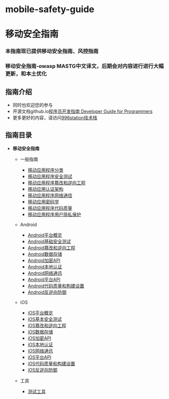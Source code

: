 # mobile-safety-guide
# 移动安全指南
### 本指南现已提供移动安全指南、风控指南
### 移动安全指南-owasp MASTG中文译文，后期会对内容进行进行大幅更新，和本土优化
## 指南介绍
- 同时也欢迎您的参与
- 开源文档github.io[程序员开发指南 Developer Guide for Programmers](https://guide.996station.com/#/)
- 更多更好的内容，请访问[996station技术栈](https://www.996station.com)

## 指南目录
- **移动安全指南**

    - 一般指南
        - [移动应用程序分类](https://guide.996station.com/#/移动安全指南/一般指南/移动应用程序分类)
        - [移动应用程序安全测试](https://guide.996station.com/#/移动安全指南/一般指南/移动应用程序安全测试.md)
        - [移动应用程序篡改和逆向工程](https://guide.996station.com/#/移动安全指南/一般指南/移动应用程序篡改和逆向工程.md)
        - [移动应用认证架构](https://guide.996station.com/#/移动安全指南/一般指南/移动应用认证架构.md)
        - [移动应用程序网络通信](https://guide.996station.com/#/移动安全指南/一般指南/移动应用程序网络通信.md)
        - [移动应用密码学](https://guide.996station.com/#/移动安全指南/一般指南/移动应用密码学.md)
        - [移动应用程序代码质量](https://guide.996station.com/#/移动安全指南/一般指南/移动应用程序代码质量.md)
        - [移动应用程序用户隐私保护](https://guide.996station.com/#/移动安全指南/一般指南/移动应用程序用户隐私保护.md)

    - Android
        - [Android平台概览](https://guide.996station.com/#/移动安全指南/Android/Android平台概览.md)
        - [Android基础安全测试](https://guide.996station.com/#/移动安全指南/Android/Android基础安全测试.md)
        - [Android篡改和逆向工程](https://guide.996station.com/#/移动安全指南/Android/Android篡改和逆向工程.md)
        - [Android数据存储](https://guide.996station.com/#/移动安全指南/Android/Android数据存储.md)
        - [Android加密API](https://guide.996station.com/#/移动安全指南/Android/Android加密API.md)
        - [Android本地认证](https://guide.996station.com/#/移动安全指南/Android/Android本地认证.md)
        - [Android网络通讯](https://guide.996station.com/#/移动安全指南/Android/Android网络通讯.md)
        - [Android平台API](https://guide.996station.com/#/移动安全指南/Android/Android平台API.md)
        - [Android代码质量和构建设置](https://guide.996station.com/#/移动安全指南/Android/Android代码质量和构建设置.md)
        - [Android反逆向防御](https://guide.996station.com/#/移动安全指南/Android/Android反逆向防御.md)

    - iOS
        - [iOS平台概览](https://guide.996station.com/#/移动安全指南/iOS/iOS平台概览.md)
        - [iOS基本安全测试](https://guide.996station.com/#/移动安全指南/iOS/iOS基本安全测试.md)
        - [iOS篡改和逆向工程](https://guide.996station.com/#/移动安全指南/iOS/iOS篡改和逆向工程.md)
        - [iOS数据存储](https://guide.996station.com/#/移动安全指南/iOS/iOS数据存储.md)
        - [iOS加密API](https://guide.996station.com/#/移动安全指南/iOS/iOS加密API.md)
        - [iOS本地认证](https://guide.996station.com/#/移动安全指南/iOS/iOS本地认证.md)
        - [iOS网络通讯](https://guide.996station.com/#/移动安全指南/iOS/iOS网络通讯.md)
        - [iOS平台API](https://guide.996station.com/#/移动安全指南/iOS/iOS平台API.md)
        - [iOS代码质量和构建设置](https://guide.996station.com/#/移动安全指南/iOS/iOS代码质量和构建设置.md)
        - [iOS反逆向防御](https://guide.996station.com/#/移动安全指南/iOS/iOS反逆向防御.md)
    - 工具
        - [测试工具](https://guide.996station.com/#/移动安全指南/工具/测试工具.md)


